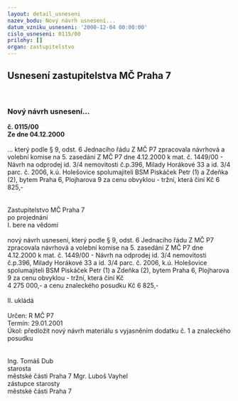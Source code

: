 ```yaml
---
layout: detail_usneseni
nazev_bodu: Nový návrh usnesení...
datum_vzniku_usneseni: '2000-12-04 00:00:00'
cislo_usneseni: 0115/00
prilohy: []
organ: zastupitelstvo
---
```

<div id="ucUsn_pList" class="usn">
	<span><h2>Usnesení zastupitelstva MČ Praha 7 </h2>
<br></span><div class="standBody">
<span><h3>Nový návrh usnesení...</h3></span><div class="center">
		<strong>č. 0115/00</strong><br>
	</div>
<div class="center">
		<strong>Ze dne 04.12.2000</strong><br><br>
	</div>... který podle § 9, odst. 6 Jednacího řádu Z MČ P7 zpracovala návrhová a volební komise na 5. zasedání Z MČ P7 dne 4.12.2000 k mat. č. 1449/00 - Návrh na odprodej id. 3/4 nemovitosti č.p.396, Milady Horákové 33 a id. 3/4 parc. č. 2006, k.ú. Holešovice spolumajiteli BSM Piskáček Petr (1) a Zdeňka (2), bytem Praha 6, Plojharova 9 za cenu obvyklou - tržní, která činí Kč 6 825,-<br><br><br>Zastupitelstvo MČ Praha 7<br>po projednání<br>I.	bere na vědomí<br><br> nový návrh usnesení, který podle § 9, odst. 6 Jednacího řádu Z MČ P7 zpracovala návrhová a volební komise na 5. zasedání Z MČ P7 dne 4.12.2000 k mat. č. 1449/00 - Návrh na odprodej id. 3/4 nemovitosti č.p.396, Milady Horákové 33 a id. 3/4 parc. č. 2006, k.ú. Holešovice spolumajiteli BSM Piskáček Petr (1) a Zdeňka (2), bytem Praha 6, Plojharova 9 za cenu obvyklou - tržní, která činí Kč <br>4 275 000,- a cenu znaleckého posudku Kč 6 825,-<br><br>II.	ukládá <br><br> Určen:	     	R MČ P7<br>Termín: 29.01.2001<br>Úkol:	předložit nový návrh materiálu s vyjasněním dodatku č. 1 a znaleckého posudku<br> <br>  	 <br>Ing. Tomáš Dub <br>starosta<br>městské části Praha 7	Mgr. Luboš Vayhel <br>zástupce starosty<br>městské části Praha 7<br>	<br><br><br>
</div>
</div>